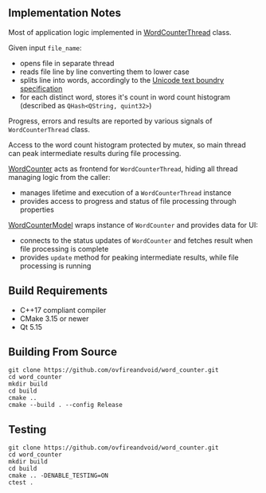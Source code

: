 ## Implementation Notes

Most of application logic implemented in [WordCounterThread](src/models/word_counter_thread.h) class.

Given input `file_name`:

* opens file in separate thread
* reads file line by line converting them to lower case
* splits line into words, accordingly to the [Unicode text boundry specification](http://www.unicode.org/reports/tr29/)
* for each distinct word, stores it's count in word count histogram (described as `QHash<QString, quint32>`)

Progress, errors and results are reported by various signals of `WordCounterThread` class.

Access to the word count histogram protected by mutex, so main thread can peak intermediate results during file processing.

[WordCounter](src/models/word_counter.h) acts as frontend for `WordCounterThread`, hiding all thread managing logic from the caller:

* manages lifetime and execution of a `WordCounterThread` instance
* provides access to progress and status of file processing through properties

[WordCounterModel](src/models/word_counter_model.h) wraps instance of `WordCounter` and provides data for UI:

* connects to the status updates of `WordCounter` and fetches result when file processing is complete
* provides `update` method for peaking intermediate results, while file processing is running

## Build Requirements

* C++17 compliant compiler
* CMake 3.15 or newer
* Qt 5.15

## Building From Source

```shell
git clone https://github.com/ovfireandvoid/word_counter.git
cd word_counter
mkdir build
cd build
cmake ..
cmake --build . --config Release
```

## Testing

```shell
git clone https://github.com/ovfireandvoid/word_counter.git
cd word_counter
mkdir build
cd build
cmake .. -DENABLE_TESTING=ON
ctest .
```
